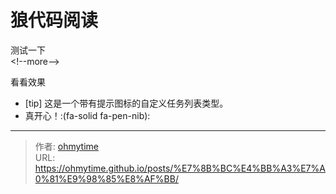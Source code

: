 # 狼代码阅读


测试一下  
&lt;!--more--&gt;

看看效果


- [tip] 这是一个带有提示图标的自定义任务列表类型。  
- 真开心！:(fa-solid fa-pen-nib):  


---

> 作者: [ohmytime](ohmytime.github.io)  
> URL: https://ohmytime.github.io/posts/%E7%8B%BC%E4%BB%A3%E7%A0%81%E9%98%85%E8%AF%BB/  

